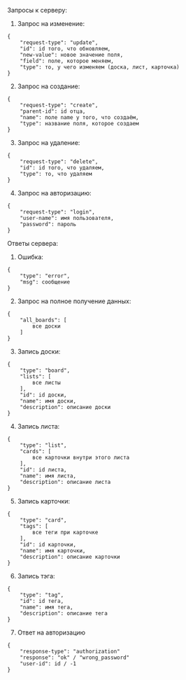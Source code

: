 Запросы к серверу:
1. Запрос на изменение:
```
{
    "request-type": "update",
    "id": id того, что обновляем,
    "new-value": новое значение поля,
    "field": поле, которое меняем,
    "type": то, у чего изменяем (доска, лист, карточка)
}
```
2. Запрос на создание:
```
{
    "request-type": "create",
    "parent-id": id отца,
    "name": поле name у того, что создаём,
    "type": название поля, которое создаем
}
```
3. Запрос на удаление:
```
{
    "request-type": "delete",
    "id": id того, что удаляем,
    "type": то, что удаляем
}
```
4. Запрос на авторизацию:
```
{
    "request-type": "login",
    "user-name": имя пользователя,
    "password": пароль
}
```


Ответы сервера:
1. Ошибка:
```
{
    "type": "error",
    "msg": сообщение
}
```

2. Запрос на полное получение данных:
```
{
    "all_boards": [
        все доски
    ]
}
```
3. Запись доски:
```
{
    "type": "board",
    "lists": [
        все листы
    ],
    "id": id доски,
    "name": имя доски,
    "description": описание доски
}
```
4. Запись листа:
```
{
    "type": "list",
    "cards": [
        все карточки внутри этого листа
    ],
    "id": id листа,
    "name": имя листа,
    "description": описание листа
}
```
5. Запись карточки:
```
{
    "type": "card",
    "tags": [
        все теги при карточке
    ],
    "id": id карточки,
    "name": имя карточки,
    "description": описание карточки
}
```
6. Запись тэга:
```
{
    "type": "tag",
    "id": id тега,
    "name": имя тега,
    "description": описание тега
}
```

7. Ответ на авторизацию
```
{
    "response-type": "authorization"
    "response": "ok" / "wrong_password"
    "user-id": id / -1
}
```